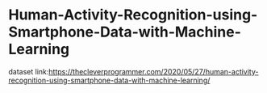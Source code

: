 # Human-Activity-Recognition-using-Smartphone-Data-with-Machine-Learning
dataset link:https://thecleverprogrammer.com/2020/05/27/human-activity-recognition-using-smartphone-data-with-machine-learning/
